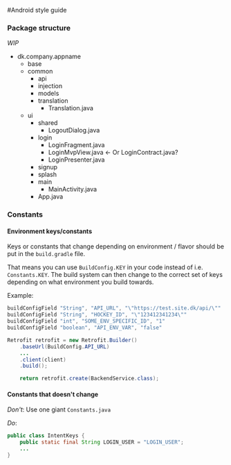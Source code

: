 #Android style guide


### Package structure

_WIP_

 - dk.company.appname
    - base
    - common
        - api
        - injection
        - models
        - translation
            - Translation.java
    - ui
        - shared
            - LogoutDialog.java
        - login
            - LoginFragment.java
            - LoginMvpView.java  <- Or LoginContract.java?
            - LoginPresenter.java
        - signup
        - splash
        - main
             - MainActivity.java
        - App.java

### Constants

#### Environment keys/constants

Keys or constants that change depending on environment / flavor should be put in the `build.gradle` file.

That means you can use `BuildConfig.KEY` in your code instead of i.e. `Constants.KEY`. The build system can then change to the correct set of keys depending on what environment you build towards.

Example:
```groovy
buildConfigField "String", "API_URL", "\"https://test.site.dk/api/\""
buildConfigField "String", "HOCKEY_ID", "\"123412341234\""
buildConfigField "int", "SOME_ENV_SPECIFIC_ID", "1"
buildConfigField "boolean", "API_ENV_VAR", "false"
```

```Java
Retrofit retrofit = new Retrofit.Builder()
    .baseUrl(BuildConfig.API_URL)
    ...
    .client(client)
    .build();

    return retrofit.create(BackendService.class);
```

#### Constants that doesn't change

*Don't*: Use one giant `Constants.java`

*Do*: 
```java
public class IntentKeys {
    public static final String LOGIN_USER = "LOGIN_USER";
    ...
}

```